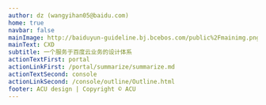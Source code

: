 ```yaml
---
author: dz (wangyihan05@baidu.com)
home: true
navbar: false
mainImage: http://baiduyun-guideline.bj.bcebos.com/public%2Fmainimg.png
mainText: CXD
subtitle: 一个服务于百度云业务的设计体系
actionTextFirst: portal
actionLinkFirst: /portal/summarize/summarize.md
actionTextSecond: console
actionLinkSecond: /console/outline/Outline.html
footer: ACU design | Copyright © ACU
---
```

